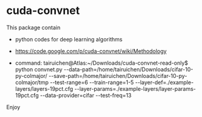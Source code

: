 cuda-convnet
=======================================



This package contain 

* python codes for deep learning algorithms


* https://code.google.com/p/cuda-convnet/wiki/Methodology

* command: tairuichen@Atlas:~/Downloads/cuda-convnet-read-only$ python convnet.py --data-path=/home/tairuichen/Downloads/cifar-10-py-colmajor/ --save-path=/home/tairuichen/Downloads/cifar-10-py-colmajor/tmp --test-range=6 --train-range=1-5 --layer-def=./example-layers/layers-19pct.cfg --layer-params=./example-layers/layer-params-19pct.cfg --data-provider=cifar --test-freq=13







Enjoy
